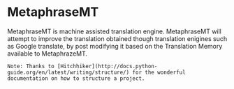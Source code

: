 # MetaphraseMT
MetaphraseMT is machine assisted translation engine. MetaphraseMT will attempt to improve the translation obtained though translation enigines such as Google translate, by post modifying it based on the Translation Memory available to MetaphrazeMT.

`Note: Thanks to [Hitchhiker](http://docs.python-guide.org/en/latest/writing/structure/) for the wonderful documentation on how to structure a project.`
